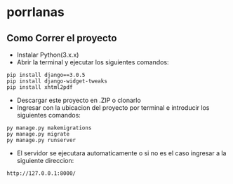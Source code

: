 # porrlanas

## Como Correr el proyecto
- Instalar Python(3.x.x)
- Abrir la terminal y ejecutar los siguientes comandos:
```
pip install django==3.0.5
pip install django-widget-tweaks
pip install xhtml2pdf

```
- Descargar este proyecto en .ZIP o clonarlo
- Ingresar con la ubicacion del proyecto por terminal e introducir los siguientes comandos:
```
py manage.py makemigrations
py manage.py migrate
py manage.py runserver
```
- El servidor se ejecutara automaticamente o si no es el caso ingresar a la siguiente direccion:
```
http://127.0.0.1:8000/
```